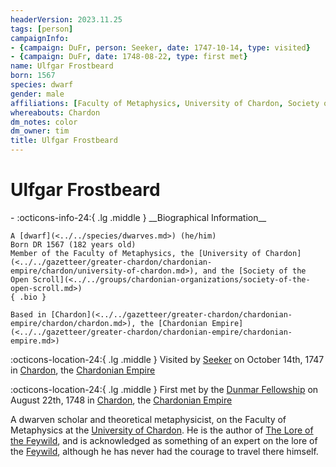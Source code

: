 ```yaml
---
headerVersion: 2023.11.25
tags: [person]
campaignInfo:
- {campaign: DuFr, person: Seeker, date: 1747-10-14, type: visited}
- {campaign: DuFr, date: 1748-08-22, type: first met}
name: Ulfgar Frostbeard
born: 1567
species: dwarf
gender: male
affiliations: [Faculty of Metaphysics, University of Chardon, Society of the Open Scroll]
whereabouts: Chardon
dm_notes: color
dm_owner: tim
title: Ulfgar Frostbeard
---
```

# Ulfgar Frostbeard
<div class="grid cards ext-narrow-margin ext-one-column" markdown>
- :octicons-info-24:{ .lg .middle } __Biographical Information__

    A [dwarf](<../../species/dwarves.md>) (he/him)  
    Born DR 1567 (182 years old)  
    Member of the Faculty of Metaphysics, the [University of Chardon](<../../gazetteer/greater-chardon/chardonian-empire/chardon/university-of-chardon.md>), and the [Society of the Open Scroll](<../../groups/chardonian-organizations/society-of-the-open-scroll.md>)  
    { .bio }

    Based in [Chardon](<../../gazetteer/greater-chardon/chardonian-empire/chardon/chardon.md>), the [Chardonian Empire](<../../gazetteer/greater-chardon/chardonian-empire/chardonian-empire.md>)
</div>



:octicons-location-24:{ .lg .middle } Visited by [Seeker](<../pcs/dunmar-fellowship/seeker.md>) on October 14th, 1747 in [Chardon](<../../gazetteer/greater-chardon/chardonian-empire/chardon/chardon.md>), the [Chardonian Empire](<../../gazetteer/greater-chardon/chardonian-empire/chardonian-empire.md>)  



:octicons-location-24:{ .lg .middle } First met by the [Dunmar Fellowship](<../pcs/dunmar-fellowship/dunmar-fellowship.md>) on August 22th, 1748 in [Chardon](<../../gazetteer/greater-chardon/chardonian-empire/chardon/chardon.md>), the [Chardonian Empire](<../../gazetteer/greater-chardon/chardonian-empire/chardonian-empire.md>)  


A dwarven scholar and theoretical metaphysicist, on the Faculty of Metaphysics at the [University of Chardon](<../../gazetteer/greater-chardon/chardonian-empire/chardon/university-of-chardon.md>).  He is the author of [The Lore of the Feywild](<../../things/books/the-lore-of-the-feywild.md>), and is acknowledged as something of an expert on the lore of the [Feywild](<../../cosmology/feywild.md>), although he has never had the courage to travel there himself. 



